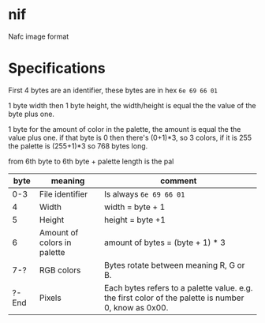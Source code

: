 # nif
Nafc image format

# Specifications
First 4 bytes are an identifier, these bytes are in hex
`6e 69 66 01`

1 byte width then 1 byte height, the width/height is equal the the value of the byte plus one.

1 byte for the amount of color in the palette, the amount is equal the the value plus one.
if that byte is 0 then there's (0+1)\*3, so 3 colors, if it is 255 the palette is (255+1)\*3 so 768 bytes long.

from 6th byte to 6th byte + palette length is the pal

| byte  | meaning                     | comment                                                                                              |
|-------|-----------------------------|------------------------------------------------------------------------------------------------------|
| 0-3   | File identifier             | Is always `6e 69 66 01`                                                                              |
| 4     | Width                       | width = byte + 1                                                                                     |
| 5     | Height                      | height = byte +1                                                                                     |
| 6     | Amount of colors in palette | amount of bytes = (byte + 1) * 3                                                                     |
| 7-?   | RGB colors                  | Bytes rotate between meaning R, G or B.                                                              |
| ?-End | Pixels                      | Each bytes refers to a palette value. e.g. the first color of the palette is number 0, know as 0x00. |
